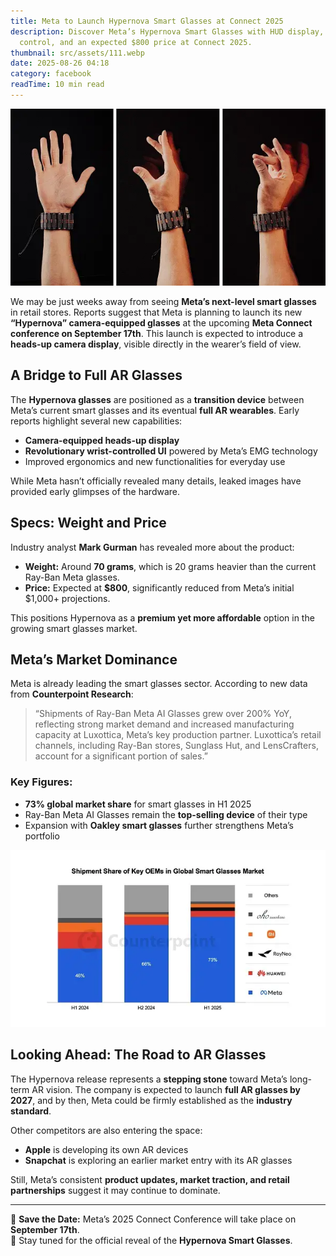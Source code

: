 ```yaml
---
title: Meta to Launch Hypernova Smart Glasses at Connect 2025
description: Discover Meta’s Hypernova Smart Glasses with HUD display, EMG wrist
  control, and an expected $800 price at Connect 2025.
thumbnail: src/assets/111.webp
date: 2025-08-26 04:18
category: facebook
readTime: 10 min read
---
```

![ad account rental](src/assets/111.webp "Meta to Launch Hypernova Smart Glasses at Connect 2025")

We may be just weeks away from seeing **Meta’s next-level smart glasses** in retail stores. Reports suggest that Meta is planning to launch its new **“Hypernova” camera-equipped glasses** at the upcoming **Meta Connect conference on September 17th**. This launch is expected to introduce a **heads-up camera display**, visible directly in the wearer’s field of view.

## A Bridge to Full AR Glasses

The **Hypernova glasses** are positioned as a **transition device** between Meta’s current smart glasses and its eventual **full AR wearables**. Early reports highlight several new capabilities:

* **Camera-equipped heads-up display**
* **Revolutionary wrist-controlled UI** powered by Meta’s EMG technology
* Improved ergonomics and new functionalities for everyday use

While Meta hasn’t officially revealed many details, leaked images have provided early glimpses of the hardware.

## Specs: Weight and Price

Industry analyst **Mark Gurman** has revealed more about the product:

* **Weight:** Around **70 grams**, which is 20 grams heavier than the current Ray-Ban Meta glasses.  
* **Price:** Expected at **$800**, significantly reduced from Meta’s initial $1,000+ projections.

This positions Hypernova as a **premium yet more affordable** option in the growing smart glasses market.

## Meta’s Market Dominance

Meta is already leading the smart glasses sector. According to new data from **Counterpoint Research**:

> “Shipments of Ray-Ban Meta AI Glasses grew over 200% YoY, reflecting strong market demand and increased manufacturing capacity at Luxottica, Meta’s key production partner. Luxottica’s retail channels, including Ray-Ban stores, Sunglass Hut, and LensCrafters, account for a significant portion of sales.”

### Key Figures:

* **73% global market share** for smart glasses in H1 2025  
* Ray-Ban Meta AI Glasses remain the **top-selling device** of their type  
* Expansion with **Oakley smart glasses** further strengthens Meta’s portfolio  

![mdg agency](src/assets/image-2-1-.webp "Shipment Share of Key OEMs in Global Smart Glasses Market")

## Looking Ahead: The Road to AR Glasses

The Hypernova release represents a **stepping stone** toward Meta’s long-term AR vision. The company is expected to launch **full AR glasses by 2027**, and by then, Meta could be firmly established as the **industry standard**.

Other competitors are also entering the space:

* **Apple** is developing its own AR devices  
* **Snapchat** is exploring an earlier market entry with its AR glasses  

Still, Meta’s consistent **product updates, market traction, and retail partnerships** suggest it may continue to dominate.

- - -

📅 **Save the Date:** Meta’s 2025 Connect Conference will take place on **September 17th**.\
🚀 Stay tuned for the official reveal of the **Hypernova Smart Glasses**.
